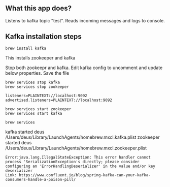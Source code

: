 ## What this app does?

Listens to kafka topic "test". 
Reads incoming messages and logs to console.

## Kafka installation steps

```
brew install kafka
```

This installs zookeeper and kafka

Stop both zookeepr and kafka. Edit kafka config to uncomment and update below properties. Save the file

```
brew services stop kafka
brew services stop zookeeper
```

```
listeners=PLAINTEXT://localhost:9092
advertised.listeners=PLAINTEXT://localhost:9092
```

```
brew services start zookeeper
brew services start kafka
```

```
brew services
```

kafka             started deus /Users/deus/Library/LaunchAgents/homebrew.mxcl.kafka.plist
zookeeper         started deus /Users/deus/Library/LaunchAgents/homebrew.mxcl.zookeeper.plist

```
Error:java.lang.IllegalStateException: This error handler cannot process 'SerializationException's directly; please consider configuring an 'ErrorHandlingDeserializer' in the value and/or key deserializer
Link: https://www.confluent.io/blog/spring-kafka-can-your-kafka-consumers-handle-a-poison-pill/
```
